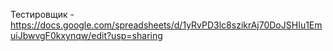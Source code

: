 Тестировщик  - https://docs.google.com/spreadsheets/d/1yRvPD3lc8szikrAj70DoJSHIu1EmuiJbwvgF0kxynqw/edit?usp=sharing


